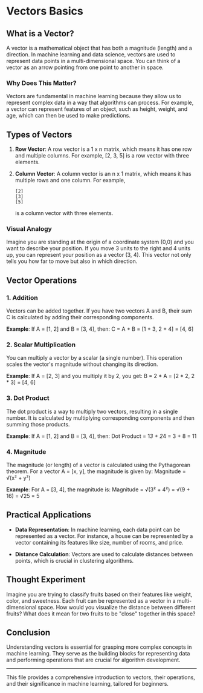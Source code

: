 # Vectors Basics

## What is a Vector?

A vector is a mathematical object that has both a magnitude (length) and a direction. In machine learning and data science, vectors are used to represent data points in a multi-dimensional space. You can think of a vector as an arrow pointing from one point to another in space.

### Why Does This Matter?

Vectors are fundamental in machine learning because they allow us to represent complex data in a way that algorithms can process. For example, a vector can represent features of an object, such as height, weight, and age, which can then be used to make predictions.

## Types of Vectors

1. **Row Vector**: A row vector is a 1 x n matrix, which means it has one row and multiple columns. For example, [2, 3, 5] is a row vector with three elements.

2. **Column Vector**: A column vector is an n x 1 matrix, which means it has multiple rows and one column. For example, 
   ```
   [2]
   [3]
   [5]
   ```
   is a column vector with three elements.

### Visual Analogy

Imagine you are standing at the origin of a coordinate system (0,0) and you want to describe your position. If you move 3 units to the right and 4 units up, you can represent your position as a vector (3, 4). This vector not only tells you how far to move but also in which direction.

## Vector Operations

### 1. Addition

Vectors can be added together. If you have two vectors A and B, their sum C is calculated by adding their corresponding components.

**Example**:
If A = [1, 2] and B = [3, 4], then:
C = A + B = [1 + 3, 2 + 4] = [4, 6]

### 2. Scalar Multiplication

You can multiply a vector by a scalar (a single number). This operation scales the vector's magnitude without changing its direction.

**Example**:
If A = [2, 3] and you multiply it by 2, you get:
B = 2 * A = [2 * 2, 2 * 3] = [4, 6]

### 3. Dot Product

The dot product is a way to multiply two vectors, resulting in a single number. It is calculated by multiplying corresponding components and then summing those products.

**Example**:
If A = [1, 2] and B = [3, 4], then:
Dot Product = 1*3 + 2*4 = 3 + 8 = 11

### 4. Magnitude

The magnitude (or length) of a vector is calculated using the Pythagorean theorem. For a vector A = [x, y], the magnitude is given by:
Magnitude = √(x² + y²)

**Example**:
For A = [3, 4], the magnitude is:
Magnitude = √(3² + 4²) = √(9 + 16) = √25 = 5

## Practical Applications

- **Data Representation**: In machine learning, each data point can be represented as a vector. For instance, a house can be represented by a vector containing its features like size, number of rooms, and price.

- **Distance Calculation**: Vectors are used to calculate distances between points, which is crucial in clustering algorithms.

## Thought Experiment

Imagine you are trying to classify fruits based on their features like weight, color, and sweetness. Each fruit can be represented as a vector in a multi-dimensional space. How would you visualize the distance between different fruits? What does it mean for two fruits to be "close" together in this space?

## Conclusion

Understanding vectors is essential for grasping more complex concepts in machine learning. They serve as the building blocks for representing data and performing operations that are crucial for algorithm development.

---

This file provides a comprehensive introduction to vectors, their operations, and their significance in machine learning, tailored for beginners.